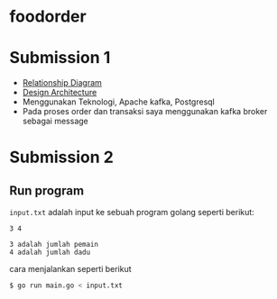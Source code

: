 # foodorder

# Submission 1

- [Relationship Diagram](/Diagram-Relationship.jpeg)
- [Design Architecture](/Diagram-Relationship.jpeg)
- Menggunakan Teknologi, Apache kafka, Postgresql
- Pada proses order dan transaksi saya menggunakan kafka broker sebagai message 

# Submission 2

## Run program

`input.txt` adalah input ke sebuah program golang seperti berikut:
```
3 4

3 adalah jumlah pemain
4 adalah jumlah dadu
```

cara menjalankan seperti berikut

```bash
$ go run main.go < input.txt
```
